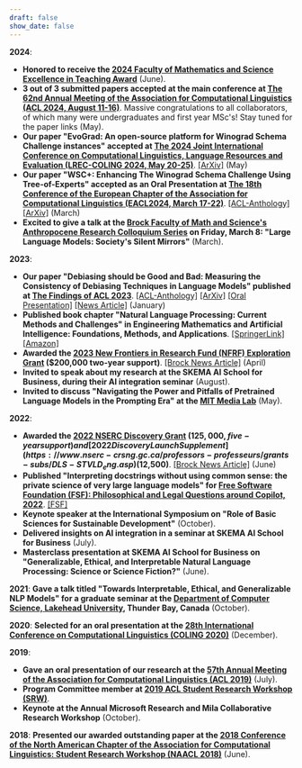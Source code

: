 ```yaml
---
draft: false
show_date: false
---
```


**2024**:
- **Honored to receive the [2024 Faculty of Mathematics and Science Excellence in Teaching Award](https://brocku.ca/brock-news/2024/06/math-and-science-awards-recognize-teaching-research-excellence/)** (June).
- **3 out of 3 submitted papers accepted at the main conference at [The 62nd Annual Meeting of the Association for Computational Linguistics (ACL 2024, August 11-16)](https://2024.aclweb.org/)**. Massive congratulations to all collaborators, of which many were undergraduates and first year MSc's! Stay tuned for the paper links (May).
- **Our paper "EvoGrad: An open-source platform for Winograd Schema Challenge instances" accepted at [The 2024 Joint International Conference on Computational Linguistics, Language Resources and Evaluation (LREC-COLING 2024, May 20-25)](https://lrec-coling-2024.org/)**. [[ArXiv]](https://arxiv.org/pdf/2402.13372) (May)
- **Our paper "WSC+: Enhancing The Winograd Schema Challenge Using Tree-of-Experts" accepted as an Oral Presentation at [The 18th Conference of the European Chapter of the Association for Computational Linguistics (EACL2024, March 17-22)](https://lrec-coling-2024.org/)**. [[ACL-Anthology]](https://aclanthology.org/2024.eacl-long.99.pdf) [[ArXiv]](https://arxiv.org/pdf/2401.17703) (March)
- **Excited to give a talk at the [Brock Faculty of Math and Science's Anthropocene Research Colloquium Series](https://brocku.ca/brock-news/2023/11/anthropocene-themed-speaker-series-launches-next-week/) on Friday, March 8: "Large Language Models: Society's Silent Mirrors"** (March).

**2023**:
- **Our paper "Debiasing should be Good and Bad: Measuring the Consistency of Debiasing Techniques in Language Models" published at [The Findings of ACL 2023](https://2023.aclweb.org/)**. [[ACL-Anthology]](https://aclanthology.org/2023.findings-acl.280/) [[ArXiv]](https://aclanthology.org/2023.findings-acl.280.pdf) [[Oral Presentation]](https://aclanthology.org/2023.findings-acl.280.mp4) [[News Article]](https://brocku.ca/media-room/2023/10/18/brock-led-research-creates-protocol-to-test-ai-debiasing-methods/) (January)
- **Published book chapter "Natural Language Processing: Current Methods and Challenges" in Engineering Mathematics and Artificial Intelligence: Foundations, Methods, and Applications**. [[SpringerLink]](https://books.google.ca/books?hl=en&lr=&id=0wnHEAAAQBAJ&oi=fnd&pg=PP1&dq=Engineering+Mathematics+and+Artificial+Intelligence:+Foundations,+Methods,+and+Applications&ots=wI9mVvzgho&sig=VEQ9epaA9V1KpFUEmpO668A4MR8#v=onepage&q=Engineering%20Mathematics%20and%20Artificial%20Intelligence%3A%20Foundations%2C%20Methods%2C%20and%20Applications&f=false) [[Amazon]](https://www.amazon.com/Engineering-Mathematics-Artificial-Intelligence-Applications/dp/1032255676#:~:text=Engineering%20Mathematics%20and%20Artificial%20Intelligence%3A%20Foundations%2C%20Methods%2C%20and%20Applications,offers%20cutting%2Dedge%20AI%20technologies)
- **Awarded the [2023 New Frontiers in Research Fund (NFRF) Exploration Grant](https://www.sshrc-crsh.gc.ca/funding-financement/nfrf-fnfr/exploration/2023/competition-concours-eng.aspx) ($200,000 two-year support)**. [[Brock News Article]](https://brocku.ca/brock-news/2023/04/brock-awarded-funding-for-research-on-youth-and-social-media-and-biases-in-health-care/) (April)
- **Invited to speak about my research at the SKEMA AI School for Business, during their AI integration seminar** (August).
- **Invited to discuss "Navigating the Power and Pitfalls of Pretrained Language Models in the Prompting Era" at the [MIT Media Lab](https://www.media.mit.edu/)** (May).

**2022**:
- **Awarded the [2022 NSERC Discovery Grant](https://www.nserc-crsng.gc.ca/Professors-Professeurs/Grants-Subs/DGIGP-PSIGP_eng.asp) ($125,000, five-year support) and [2022 Discovery Launch Supplement](https://www.nserc-crsng.gc.ca/professors-professeurs/grants-subs/DLS-STVLD_eng.asp) ($12,500)**. [[Brock News Article]](https://brocku.ca/brock-news/2022/06/brock-researchers-awarded-more-than-3-million-in-nserc-grants/) (June)
- **Published "Interpreting docstrings without using common sense: the private science of very large language models" for [Free Software Foundation (FSF): Philosophical and Legal Questions around Copilot, 2022](https://www.fsf.org/news/publication-of-the-fsf-funded-white-papers-on-questions-around-copilot)**. [[FSF]](https://static.fsf.org/nosvn/copilot/Interpreting-Docstrings-Without-Common-Sense.pdf)
- **Keynote speaker at the International Symposium on "Role of Basic Sciences for Sustainable Development"** (October).
- **Delivered insights on AI integration in a seminar at SKEMA AI School for Business** (July).
- **Masterclass presentation at SKEMA AI School for Business on "Generalizable, Ethical, and Interpretable Natural Language Processing: Science or Science Fiction?"** (June).

**2021**: **Gave a talk titled "Towards Interpretable, Ethical, and Generalizable NLP Models" for a graduate seminar at the [Department of Computer Science, Lakehead University](https://www.lakeheadu.ca/academics/departments/computer-science), Thunder Bay, Canada** (October).

**2020**: **Selected for an oral presentation at the [28th International Conference on Computational Linguistics (COLING 2020)](https://coling2020.org/)** (December).

**2019**:
- **Gave an oral presentation of our research at the [57th Annual Meeting of the Association for Computational Linguistics (ACL 2019)](https://2019.aclweb.org/)** (July).
- **Program Committee member at [2019 ACL Student Research Workshop (SRW)](https://sites.google.com/view/acl19studentresearchworkshop)**.
- **Keynote at the Annual Microsoft Research and Mila Collaborative Research Workshop** (October).

**2018**: **Presented our awarded outstanding paper at the [2018 Conference of the North American Chapter of the Association for Computational Linguistics: Student Research Workshop (NAACL 2018)](https://naacl2018.org/)** (June).